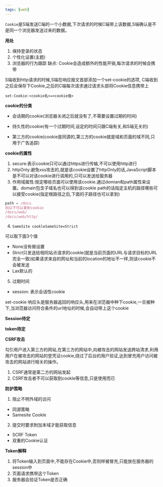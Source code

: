 ```yaml
---
tags: [web]
---
```


`Cookie`是S端发送C端的一个小数据,下次请求的时候C端带上该数据,S端确认是不是同一个浏览器发送过来的数据。

**用处**

1. 保持登录的状态
2. 个性化设置(主题)
3. 浏览器的行为跟踪
   缺点: Cookie会造成额外的性能开销,每次请求的时候会携带

S端收到http请求的时候,S端在响应报文首部添加一个set-cookie的选项, C端收到之后会保存下Cookie,之后的C端每次请求通过请求头部将Cookie信息携带上

`set-Cookie:<cookie名>=<cookie值>`

**cookie的分类**

+ 会话期的cookie(浏览器关闭之后就没有了,不需要设置过期的时间)

+ 持久性的cookie(有一个过期时间,设定的时间只跟C端有关,和S端无关的)

+ 第三方的cookie(cookie是同源的,第三方的cookie就是域和页面的域不同,只用于广告追踪)

**cookie的属性**

1. secure:表示cookie只可以通过https进行传输,不可以使用http进行
2. httpOnly:避免xss攻击的,就是该cookie设置了httpOnly的话,JavaScript脚本是不可以对该cookie进行调用的,只可以发送给服务器
3. 作用域属性:规定哪些页面可以使用该cookie.通过domian和path属性来设置。domain包含子域名也可以得到该cookle
   path的话指定主机的路径哪些可以接受cookie(指定根路径之后,下面的子路径也可以拿到)
```js
path = /docs
则以下可以拿到cookie
/docs/web/
/docs/web/http/
```

4. `SameSite cookleSameSite=Strict`

可以取下面3个值

+ None没有做设置
+ Strict只发送给相同站点请求的cookle(就是当前页面的URL与请求目标的URL完全一致)如果请求来自的网址和当前的location的地址不一样,则该cookie不会被发送
+ Lax默认的

5. 过期时间

+ session: 表示会话性cookie

set-cookie 响应头是服务器返回的响应头,用来在浏范器中种下cookie,一旦被种下,当浏范器访问符合条件的url地址的时候,会自动带上这个cookie

**Session待定**

**token待定**

**CSRF攻击**

勾引用户进入第三方的网站,在第三方的网站中,向被攻击的网站发送跨站清求,利用用户在被攻击的网站的登凭证cookie,绕过了后台的用户验证,达到冒充用户访问被攻击的网站进行相关的操作。

1. CSRF通常是第二方的网站发起
2. CSRF攻击者不可以获取到cookle等信息,只是使用而已

**防护策略**

1. 阻止不明外域的访问

+ 同源策略
+ Samesite Cookle

2. 提交时要求附加本域才能获取信息

+ SCRF Token
+ 双重的Cookie认证

**Token解释**

1. 将Token输入到页面中,不能存在Cookie中,否则样被冒充,只能放在服务器的session中
2. 页面请求携带这个Token
3. 服务器会验证Token是否正确
